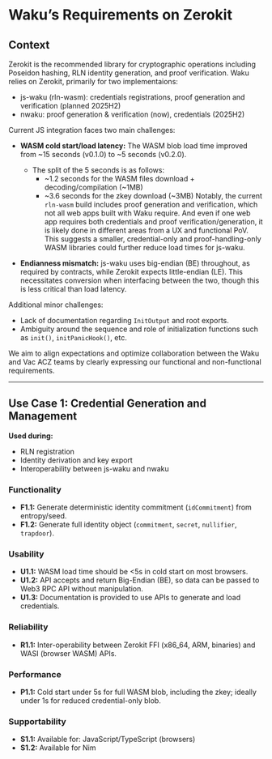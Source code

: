 # Waku’s Requirements on Zerokit

## Context

Zerokit is the recommended library for cryptographic operations including Poseidon hashing, RLN identity generation, and proof verification. 
Waku relies on Zerokit, primarily for two implementaions:
- js-waku (rln-wasm): credentials registrations, proof generation and verification (planned 2025H2)
- nwaku: proof generation & verification (now), credentials (2025H2)

Current JS integration faces two main challenges:
- **WASM cold start/load latency:** The WASM blob load time improved from ~15 seconds (v0.1.0) to ~5 seconds (v0.2.0). 
  - The split of the 5 seconds is as follows: 
    - ~1.2 seconds for the WASM files download + decoding/compilation (~1MB)
    - ~3.6 seconds for the zkey download (~3MB)
Notably, the current `rln-wasm` build includes proof generation and verification, which not all web apps built with Waku require. And even if one web app requires both credentials and proof verification/generation, it is likely done in different areas from a UX and functional PoV. This suggests a smaller, credential-only and proof-handling-only WASM libraries could further reduce load times for js-waku.

- **Endianness mismatch:** js-waku uses big-endian (BE) throughout, as required by contracts, while Zerokit expects little-endian (LE). This necessitates conversion when interfacing between the two, though this is less critical than load latency.

Additional minor challenges:
- Lack of documentation regarding `InitOutput` and root exports.
- Ambiguity around the sequence and role of initialization functions such as `init()`, `initPanicHook()`, etc.

We aim to align expectations and optimize collaboration between the Waku and Vac ACZ teams by clearly expressing our functional and non-functional requirements.

---

## Use Case 1: Credential Generation and Management

**Used during:**
- RLN registration
- Identity derivation and key export
- Interoperability between js-waku and nwaku

### Functionality

- **F1.1:** Generate deterministic identity commitment (`idCommitment`) from entropy/seed.
- **F1.2:** Generate full identity object (`commitment`, `secret`, `nullifier`, `trapdoor`).

### Usability

- **U1.1:** WASM load time should be <5s in cold start on most browsers.
- **U1.2:** API accepts and return Big-Endian (BE), so data can be passed to Web3 RPC API without manipulation.
- **U1.3:** Documentation is provided to use APIs to generate and load credentials.

### Reliability

- **R1.1:** Inter-operability between Zerokit FFI (x86_64, ARM, binaries) and WASI (browser WASM) APIs.

### Performance

- **P1.1:** Cold start under 5s for full WASM blob, including the zkey; ideally under 1s for reduced credential-only blob.

### Supportability

- **S1.1:** Available for: JavaScript/TypeScript (browsers)
- **S1.2:** Available for Nim



